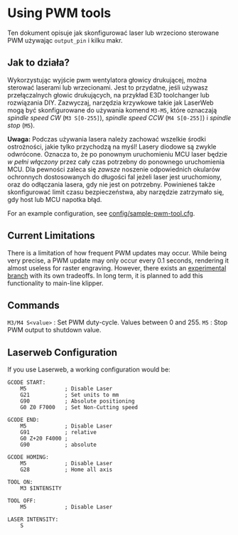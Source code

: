 # Using PWM tools

Ten dokument opisuje jak skonfigurować laser lub wrzeciono sterowane PWM używając `output_pin` i kilku makr.

## Jak to działa?

Wykorzystując wyjście pwm wentylatora głowicy drukującej, można sterować laserami lub wrzecionami. Jest to przydatne, jeśli używasz przełączalnych głowic drukujących, na przykład E3D toolchanger lub rozwiązania DIY. Zazwyczaj, narzędzia krzywkowe takie jak LaserWeb mogą być skonfigurowane do używania komend `M3-M5`, które oznaczają *spindle speed CW* (`M3 S[0-255]`), *spindle speed CCW* (`M4 S[0-255]`) i *spindle stop* (`M5`).

**Uwaga:** Podczas używania lasera należy zachować wszelkie środki ostrożności, jakie tylko przychodzą na myśl! Lasery diodowe są zwykle odwrócone. Oznacza to, że po ponownym uruchomieniu MCU laser będzie *w pełni włączony* przez cały czas potrzebny do ponownego uruchomienia MCU. Dla pewności zaleca się *zawsze* noszenie odpowiednich okularów ochronnych dostosowanych do długości fal jeżeli laser jest uruchomiony, oraz do odłączania lasera, gdy nie jest on potrzebny. Powinieneś także skonfigurować limit czasu bezpieczeństwa, aby narzędzie zatrzymało się, gdy host lub MCU napotka błąd.

For an example configuration, see [config/sample-pwm-tool.cfg](/config/sample-pwm-tool.cfg).

## Current Limitations

There is a limitation of how frequent PWM updates may occur. While being very precise, a PWM update may only occur every 0.1 seconds, rendering it almost useless for raster engraving. However, there exists an [experimental branch](https://github.com/Cirromulus/klipper/tree/laser_tool) with its own tradeoffs. In long term, it is planned to add this functionality to main-line klipper.

## Commands

`M3/M4 S<value>` : Set PWM duty-cycle. Values between 0 and 255. `M5` : Stop PWM output to shutdown value.

## Laserweb Configuration

If you use Laserweb, a working configuration would be:

    GCODE START:
        M5            ; Disable Laser
        G21           ; Set units to mm
        G90           ; Absolute positioning
        G0 Z0 F7000   ; Set Non-Cutting speed
    
    GCODE END:
        M5            ; Disable Laser
        G91           ; relative
        G0 Z+20 F4000 ;
        G90           ; absolute
    
    GCODE HOMING:
        M5            ; Disable Laser
        G28           ; Home all axis
    
    TOOL ON:
        M3 $INTENSITY
    
    TOOL OFF:
        M5            ; Disable Laser
    
    LASER INTENSITY:
        S
